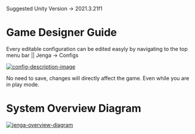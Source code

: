 Suggested Unity Version -> 2021.3.21f1

<h1>Game Designer Guide</h1>

Every editable configuration can be edited easyly by navigating to the top menu bar || Jenga -> Configs

<a href="https://ibb.co/HqLFQmT"><img src="https://i.ibb.co/yqmfJLF/config-description-image.png" alt="config-description-image" border="0"></a>

No need to save, changes will directly affect the game. Even while you are in play mode.


<h1>System Overview Diagram</h1>
<a href="https://ibb.co/9qPkTRC"><img src="https://i.ibb.co/tbRTsyW/jenga-overview-diagram.png" alt="jenga-overview-diagram" border="0"></a>
